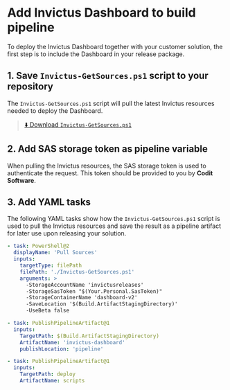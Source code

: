 # Add Invictus Dashboard to build pipeline
To deploy the Invictus Dashboard together with your customer solution, the first step is to include the Dashboard in your release package.

## 1. Save `Invictus-GetSources.ps1` script to your repository
The `Invictus-GetSources.ps1` script will pull the latest Invictus resources needed to deploy the Dashboard.

> [⬇️ Download `Invictus-GetSources.ps1`](https://invictusreleases.blob.core.windows.net/devops/prod/Invictus-GetSources.ps1?sp=r&st=2023-07-31T05:31:04Z&se=2060-07-31T13:31:04Z&spr=https&sv=2022-11-02&sr=b&sig=9xVYMoiiPjTgGXHfuA0UQcBo0g028U0fs1Wf0DCtsX4%3D)

## 2. Add SAS storage token as pipeline variable
When pulling the Invictus resources, the SAS storage token is used to authenticate the request. This token should be provided to you by **Codit Software**.

## 3. Add YAML tasks
The following YAML tasks show how the `Invictus-GetSources.ps1` script is used to pull the Invictus resources and save the result as a pipeline artifact for later use upon releasing your solution.

```yaml
- task: PowerShell@2
  displayName: 'Pull Sources'
  inputs:
    targetType: filePath
    filePath: './Invictus-GetSources.ps1'
    arguments: >
      -StorageAccountName 'invictusreleases'
      -StorageSasToken "$(Your.Personal.SasToken)"
      -StorageContainerName 'dashboard-v2'
      -SaveLocation '$(Build.ArtifactStagingDirectory)'
      -UseBeta false

- task: PublishPipelineArtifact@1
  inputs:
    TargetPath: $(Build.ArtifactStagingDirectory)
    ArtifactName: 'invictus-dashboard'
    publishLocation: 'pipeline'

- task: PublishPipelineArtifact@1
  inputs:
    TargetPath: deploy
    ArtifactName: scripts
```